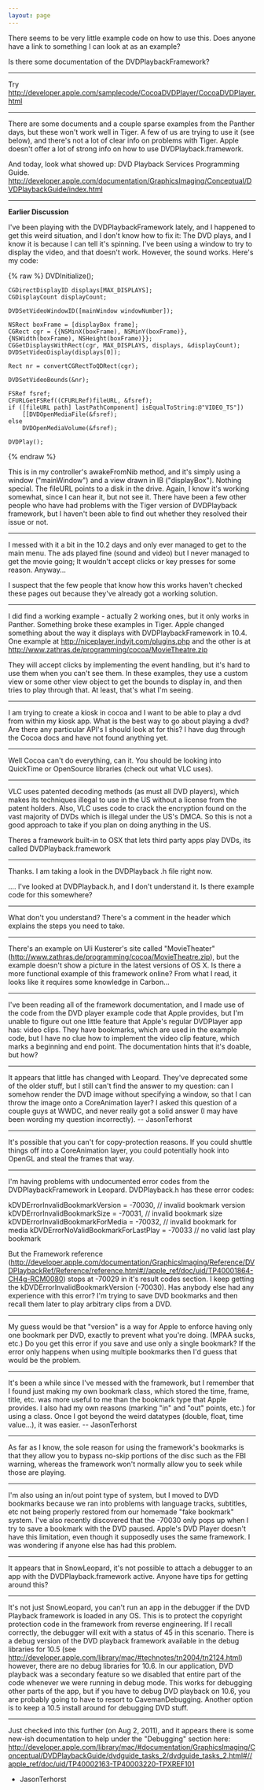 ```yaml
---
layout: page
---
```


There seems to be very little example code on how to use this. Does anyone have a link to something I can look at as an example?

Is there some documentation of the DVDPlaybackFramework?

----

Try http://developer.apple.com/samplecode/CocoaDVDPlayer/CocoaDVDPlayer.html

----

There are some documents and a couple sparse examples from the Panther days, but these won't work well in Tiger. A few of us are trying to use it (see below), and there's not a lot of clear info on problems with Tiger. Apple doesn't offer a lot of strong info on how to use DVDPlayback.framework.

And today, look what showed up: DVD Playback Services Programming Guide. http://developer.apple.com/documentation/GraphicsImaging/Conceptual/DVDPlaybackGuide/index.html

----

**Earlier Discussion**

I've been playing with the DVDPlaybackFramework lately, and I happened to get this weird situation, and I don't know how to fix it:
The DVD plays, and I know it is because I can tell it's spinning. I've been using a window to try to display the video, and that doesn't work. However, the sound works. Here's my code:

    
{% raw %}
DVDInitialize();
	
	CGDirectDisplayID displays[MAX_DISPLAYS];
	CGDisplayCount displayCount;
	
	DVDSetVideoWindowID([mainWindow windowNumber]);
	
	NSRect boxFrame = [displayBox frame];
	CGRect cgr = {{NSMinX(boxFrame), NSMinY(boxFrame)}, {NSWidth(boxFrame), NSHeight(boxFrame)}};
	CGGetDisplaysWithRect(cgr, MAX_DISPLAYS, displays, &displayCount);
	DVDSetVideoDisplay(displays[0]);
	
	Rect nr = convertCGRectToQDRect(cgr);
	
	DVDSetVideoBounds(&nr);
	
	FSRef fsref;
	CFURLGetFSRef((CFURLRef)fileURL, &fsref);
	if ([fileURL path] lastPathComponent] isEqualToString:@"VIDEO_TS"])
		[[DVDOpenMediaFile(&fsref);
	else
		DVDOpenMediaVolume(&fsref);
	
	DVDPlay();
{% endraw %}


This is in my controller's awakeFromNib method, and it's simply using a window ("mainWindow") and a view drawn in IB ("displayBox"). Nothing special. The fileURL points to a disk in the drive. Again, I know it's working somewhat, since I can hear it, but not see it.
There have been a few other people who have had problems with the Tiger version of DVDPlayback framework, but I haven't been able to find out whether they resolved their issue or not.

----

I messed with it a bit in the 10.2 days and only ever managed to get to the main menu. The ads played fine (sound and video) but I never managed to get the movie going; It wouldn't accept clicks or key presses for some reason. Anyway...

I suspect that the few people that know how this works haven't checked these pages out because they've already got a working solution.

----

I did find a working example - actually 2 working ones, but it only works in Panther. Something broke these examples in Tiger. Apple changed something about the way it displays with DVDPlaybackFramework in 10.4. One example at http://niceplayer.indyjt.com/plugins.php and the other is at http://www.zathras.de/programming/cocoa/MovieTheatre.zip

They will accept clicks by implementing the event handling, but it's hard to use them when you can't see them.
In these examples, they use a custom view or some other view object to get the bounds to display in, and then tries to play through that. At least, that's what I'm seeing.

----

I am trying to create a kiosk in cocoa and I want to be able to play a dvd from within my kiosk app.  What is the best way to go about playing a dvd?  Are there any particular API's I should look at for this?   I have dug through the Cocoa docs and have not found anything yet.

----

Well Cocoa can't do everything, can it. You should be looking into QuickTime or OpenSource libraries (check out what VLC uses).

----

VLC uses patented decoding methods (as must all DVD players), which makes its techniques illegal to use in the US without a license from the patent holders. Also, VLC uses code to crack the encryption found on the vast majority of DVDs which is illegal under the US's DMCA. So this is not a good approach to take if you plan on doing anything in the US.

Theres a framework built-in to OSX that lets third party apps play DVDs, its called DVDPlayback.framework

----

Thanks.  I am taking a look in the DVDPlayback .h file right now.

.... I've looked at DVDPlayback.h, and I don't understand it. Is there example code for this somewhere?

----

What don't you understand? There's a comment in the header which explains the steps you need to take.

----

There's an example on Uli Kusterer's site called "MovieTheater" (http://www.zathras.de/programming/cocoa/MovieTheatre.zip), but the example doesn't show a picture in the latest versions of OS X. Is there a more functional example of this framework online? From what I read, it looks like it requires some knowledge in Carbon...

----

I've been reading all of the framework documentation, and I made use of the code from the DVD player example code that Apple provides, but I'm unable to figure out one little feature that Apple's regular DVDPlayer app has: video clips. They have bookmarks, which are used in the example code, but I have no clue how to implement the video clip feature, which marks a beginning and end point. The documentation hints that it's doable, but how?

----

It appears that little has changed with Leopard. They've deprecated some of the older stuff, but I still can't find the answer to my question: can I somehow render the DVD image without specifying a window, so that I can throw the image onto a CoreAnimation layer? I asked this question of a couple guys at WWDC, and never really got a solid answer (I may have been wording my question incorrectly). -- JasonTerhorst

----

It's possible that you can't for copy-protection reasons.  If you could shuttle things off into a CoreAnimation layer, you could potentially hook into OpenGL and steal the frames that way.

----

I'm having problems with undocumented error codes from the DVDPlaybackFramework in Leopard. DVDPlayback.h has these error codes:
    
kDVDErrorInvalidBookmarkVersion		= -70030,	//	invalid bookmark version
kDVDErrorInvalidBookmarkSize		= -70031,	//	invalid bookmark size
kDVDErrorInvalidBookmarkForMedia	= -70032,	//	invalid bookmark for media
kDVDErrorNoValidBookmarkForLastPlay	= -70033	//	no valid last play bookmark


But the Framework reference (http://developer.apple.com/documentation/GraphicsImaging/Reference/DVDPlaybackRef/Reference/reference.html#//apple_ref/doc/uid/TP40001864-CH4g-RCM0080) stops at -70029 in it's result codes section. I keep getting the kDVDErrorInvalidBookmarkVersion (-70030). Has anybody else had any experience with this error? I'm trying to save DVD bookmarks and then recall them later to play arbitrary clips from a DVD.

----
My guess would be that "version" is a way for Apple to enforce having only one bookmark per DVD, exactly to prevent what you're doing. (MPAA sucks, etc.) Do you get this error if you save and use only a single bookmark? If the error only happens when using multiple bookmarks then I'd guess that would be the problem.

----
It's been a while since I've messed with the framework, but I remember that I found just making my own bookmark class, which stored the time, frame, title, etc. was more useful to me than the bookmark type that Apple provides. I also had my own reasons (marking "in" and "out" points, etc.) for using a class. Once I got beyond the weird datatypes (double, float, time value...), it was easier. -- JasonTerhorst

----
As far as I know, the sole reason for using the framework's bookmarks is that they allow you to bypass no-skip portions of the disc such as the FBI warning, whereas the framework won't normally allow you to seek while those are playing.

----
I'm also using an in/out point type of system, but I moved to DVD bookmarks because we ran into problems with language tracks, subtitles, etc not being properly restored from our homemade "fake bookmark" system. I've also recently discovered that the -70030 only pops up when I try to save a bookmark with the DVD paused. Apple's DVD Player doesn't have this limitation, even though it supposedly uses the same framework. I was wondering if anyone else has had this problem.

----
It appears that in SnowLeopard, it's not possible to attach a debugger to an app with the DVDPlayback.framework active. Anyone have tips for getting around this?

----
It's not just SnowLeopard, you can't run an app in the debugger if the DVD Playback framework is loaded in any OS. This is to protect the copyright protection code in the framework from reverse engineering. If I recall correctly, the debugger will exit with a status of 45 in this scenario. There is a debug version of the DVD playback framework available in the debug libraries for 10.5 (see http://developer.apple.com/library/mac/#technotes/tn2004/tn2124.html) however, there are no debug libraries for 10.6. In our application, DVD playback was a secondary feature so we disabled that entire part of the code whenever we were running in debug mode. This works for debugging other parts of the app, but if you have to debug DVD playback on 10.6, you are probably going to have to resort to CavemanDebugging. Another option is to keep a 10.5 install around for debugging DVD stuff.

----

Just checked into this further (on Aug 2, 2011), and it appears there is some new-ish documentation to help under the "Debugging" section here: http://developer.apple.com/library/mac/#documentation/GraphicsImaging/Conceptual/DVDPlaybackGuide/dvdguide_tasks_2/dvdguide_tasks_2.html#//apple_ref/doc/uid/TP40002163-TP40003220-TPXREF101
- JasonTerhorst
